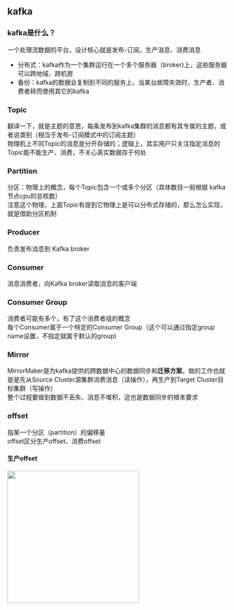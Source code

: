 ## kafka
### kafka是什么？
一个处理流数据的平台，设计核心就是发布-订阅，生产消息、消费消息  
* 分布式：kafka作为一个集群运行在一个多个服务器（broker)上，这些服务器可以跨地域、跨机房  
* 备份：kafka的数据会复制到不同的服务上，当某台故障失效时，生产者、消费者转而使用其它的kafka  
### Topic
翻译一下，就是主题的意思，每条发布到kafka集群的消息都有其专属的主题，或者说类别（相当于发布-订阅模式中的订阅主题）  
物理机上不同Topic的消息是分开存储的；逻辑上，其实用户只关注指定消息的Topic能不能生产、消费，不关心真实数据存于何处  
### Partition
分区：物理上的概念，每个Topic包含一个或多个分区（具体数目一般根据 kafka节点cpu的总核数）  
注意这个物理，上面Topic有提到它物理上是可以分布式存储的，那么怎么实现，就是借助分区机制  
### Producer
负责发布消息到 Kafka broker
### Consumer
消息消费者，向Kafka broker读取消息的客户端
### Consumer Group
消费者可能有多个，有了这个消费者组的概念  
每个Consumer属于一个特定的Consumer Group（这个可以通过指定group name设置，不指定就属于默认的group)  
### Mirror
MirrorMaker是为kafka提供的跨数据中心的数据同步和**迁移方案**，做的工作也就是是先从Source Cluster源集群消费消息（读操作），再生产到Target Cluster目标集群（写操作）   
整个过程要做到数据不丢失、消息不堆积，这也是数据同步的根本要求 
### offset  
指某一个分区（partition）的偏移量  
offset区分生产offset、消费offset 
#### 生产offset 
<img src="https://ask.qcloudimg.com/http-save/yehe-6070864/1cttms6wic.png?imageView2/2/w/1620" width="300" height="300">

